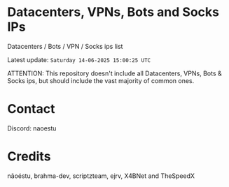 # Datacenters, VPNs, Bots and Socks IPs
 
Datacenters / Bots / VPN / Socks ips list

Latest update: `Saturday 14-06-2025 15:00:25 UTC` 

ATTENTION: This repository doesn't include all Datacenters, VPNs, Bots & Socks ips, 
but should include the vast majority of common ones.

# Contact
Discord: naoestu

# Credits
nãoéstu, brahma-dev, scriptzteam, ejrv, X4BNet and TheSpeedX
